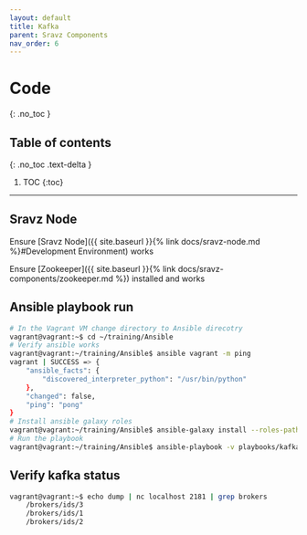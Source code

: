 ```yaml
---
layout: default
title: Kafka
parent: Sravz Components
nav_order: 6
---
```


# Code
{: .no_toc }

## Table of contents
{: .no_toc .text-delta }

1. TOC
{:toc}

---

## Sravz Node

Ensure [Sravz Node]({{ site.baseurl }}{% link docs/sravz-node.md %}#Development Environment) works

Ensure [Zookeeper]({{ site.baseurl }}{% link docs/sravz-components/zookeeper.md %}) installed and works

## Ansible playbook run

```bash
# In the Vagrant VM change directory to Ansible direcotry
vagrant@vagrant:~$ cd ~/training/Ansible
# Verify ansible works
vagrant@vagrant:~/training/Ansible$ ansible vagrant -m ping
vagrant | SUCCESS => {
    "ansible_facts": {
        "discovered_interpreter_python": "/usr/bin/python"
    },
    "changed": false,
    "ping": "pong"
}
# Install ansible galaxy roles
vagrant@vagrant:~/training/Ansible$ ansible-galaxy install --roles-path ./roles/galaxy -r requirements.yml
# Run the playbook
vagrant@vagrant:~/training/Ansible$ ansible-playbook -v playbooks/kafka.yml
```

## Verify kafka status

```bash
vagrant@vagrant:~$ echo dump | nc localhost 2181 | grep brokers
	/brokers/ids/3
	/brokers/ids/1
	/brokers/ids/2
```
